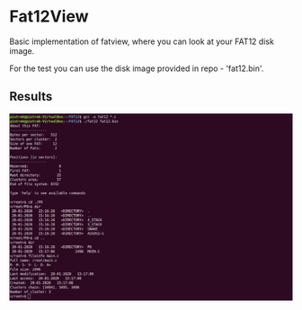 # Fat12View
  Basic implementation of fatview, where you can look at your FAT12 disk image.
  
  For the test you can use the disk image provided in repo - 'fat12.bin'.
## Results
![img](/ss.png)
